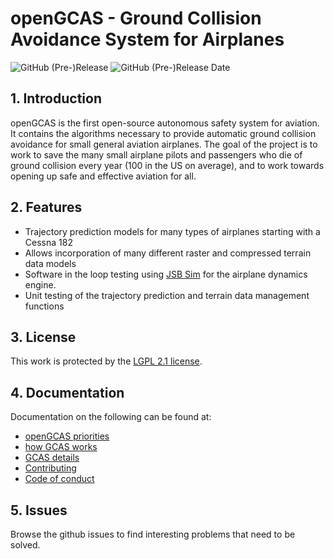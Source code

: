 # openGCAS - Ground Collision Avoidance System for Airplanes

![GitHub (Pre-)Release](https://img.shields.io/github/v/release/FAA-VAIL-Project/openGCAS?include_prereleases)
![GitHub (Pre-)Release Date](https://img.shields.io/github/release-date-pre/FAA-VAIL-Project/openGCAS)

## 1. Introduction
openGCAS is the first open-source autonomous safety system for aviation.  It contains the algorithms necessary to provide automatic ground collision avoidance for small general aviation airplanes.  The goal of the project is to work to save the many small airplane pilots and passengers who die of ground collision every year (100 in the US on average), and to work towards opening up safe and effective aviation for all.

## 2. Features
- Trajectory prediction models for many types of airplanes starting with a Cessna 182
- Allows incorporation of many different raster and compressed terrain data models
- Software in the loop testing using [JSB Sim](https://jsbsim.sourceforge.net/) for the airplane dynamics engine.
- Unit testing of the trajectory prediction and terrain data management functions

## 3. License
This work is protected by the [LGPL 2.1 license](https://faa-vail-project.github.io/openGCAS//LICENSE.html).

## 4. Documentation
Documentation on the following can be found at:
- [openGCAS priorities](https://faa-vail-project.github.io/openGCAS//priorities.html)
- [how GCAS works](https://faa-vail-project.github.io/openGCAS//gcas_introduction.html)
- [GCAS details](https://faa-vail-project.github.io/openGCAS//gcas_details.html)
- [Contributing](https://faa-vail-project.github.io/openGCAS//contributing.html)
- [Code of conduct](https://faa-vail-project.github.io/openGCAS//code_of_conduct.html)

## 5. Issues
Browse the github issues to find interesting problems that need to be solved.
